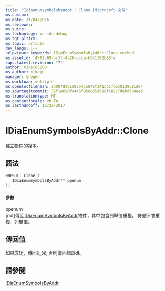 ```yaml
---
title: "Idiaenumsymbolsbyaddr:: Clone |Microsoft 文件"
ms.custom: 
ms.date: 11/04/2016
ms.reviewer: 
ms.suite: 
ms.technology: vs-ide-debug
ms.tgt_pltfrm: 
ms.topic: article
dev_langs: C++
helpviewer_keywords: IDiaEnumSymbolsByAddr::Clone method
ms.assetid: f4582c69-bc3f-4a26-bcca-b641102b85fe
caps.latest.revision: "7"
author: mikejo5000
ms.author: mikejo
manager: ghogen
ms.workload: multiple
ms.openlocfilehash: 2d007d9b1598b4c5848f341cb1fc030138c81d04
ms.sourcegitcommit: 32f1a690fc445f9586d53698fc82c7debd784eeb
ms.translationtype: MT
ms.contentlocale: zh-TW
ms.lasthandoff: 12/22/2017
---
```

# <a name="idiaenumsymbolsbyaddrclone"></a>IDiaEnumSymbolsByAddr::Clone
建立物件的複本。  
  
## <a name="syntax"></a>語法  
  
```C++  
HRESULT Clone (   
   IDiaEnumSymbolsByAddr** ppenum  
);  
```  
  
#### <a name="parameters"></a>參數  
 ppenum  
 [out]傳回[IDiaEnumSymbolsByAddr](../../debugger/debug-interface-access/idiaenumsymbolsbyaddr.md)物件，其中包含列舉值重複。 符號不會重複，列舉值。  
  
## <a name="return-value"></a>傳回值  
 如果成功，傳回`S_OK`; 否則傳回錯誤碼。  
  
## <a name="see-also"></a>請參閱  
 [IDiaEnumSymbolsByAddr](../../debugger/debug-interface-access/idiaenumsymbolsbyaddr.md)